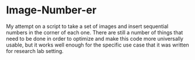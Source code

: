 # Image-Number-er


My attempt on a script to take a set of images and insert sequential numbers in the corner of each one.
There are still a number of things that need to be done in order to optimize and make this code more universally usable, but it works well enough for the specific use case that it was written for research lab setting. 
